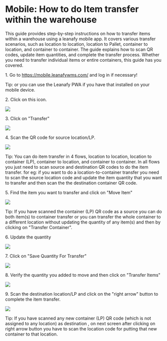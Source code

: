 # Mobile: How to do Item transfer within the warehouse

This guide provides step-by-step instructions on how to transfer items within a warehouse using a leanafy mobile app. It covers various transfer scenarios, such as location to location, location to Pallet, container to location, and container to container. The guide explains how to scan QR codes, update item quantities, and complete the transfer process. Whether you need to transfer individual items or entire containers, this guide has you covered.

1\. Go to <https://mobile.leanafywms.com/> and log in if necessary!


Tip: or you can use the Leanafy PWA if you have that installed on your mobile device.


2\. Click on this icon.

![](https://ajeuwbhvhr.cloudimg.io/colony-recorder.s3.amazonaws.com/files/2023-08-29/395de427-4ca5-453b-96db-fca4df40eca7/user_cropped_screenshot.jpeg?tl_px=0,454&br_px=654,1416&force_format=png&width=518&wat_scale=46&wat=1&wat_opacity=0.7&wat_gravity=northwest&wat_url=https://colony-recorder.s3.us-west-1.amazonaws.com/images/watermarks/FB923C_standard.png&wat_pad=240,685)


3\. Click on "Transfer"

![](https://ajeuwbhvhr.cloudimg.io/colony-recorder.s3.amazonaws.com/files/2023-08-29/3cfcecd1-def2-45f0-bc6a-33207026996e/user_cropped_screenshot.jpeg?tl_px=0,178&br_px=654,1139&force_format=png&width=518&wat_scale=46&wat=1&wat_opacity=0.7&wat_gravity=northwest&wat_url=https://colony-recorder.s3.us-west-1.amazonaws.com/images/watermarks/FB923C_standard.png&wat_pad=251,364)


4\. Scan the QR code for source location/LP.

![](https://ajeuwbhvhr.cloudimg.io/colony-recorder.s3.amazonaws.com/files/2023-08-29/cdf40465-46e2-4606-b1b9-63d48850acd0/user_cropped_screenshot.jpeg?tl_px=0,454&br_px=654,1416&force_format=png&width=518&wat_scale=46&wat=1&wat_opacity=0.7&wat_gravity=northwest&wat_url=https://colony-recorder.s3.us-west-1.amazonaws.com/images/watermarks/FB923C_standard.png&wat_pad=556,998)


Tip: You can do item transfer in 4 flows, location to location, location to container (LP), container to location, and container to container. In all flows you just need to scan source and destination QR codes to do the item transfer. for eg: if you want to do a location-to-container transfer you need to scan the source location code and update the item quantity that you want to transfer and then scan the the destination container QR code.


5\. Find the item you want to transfer and click on "Move Item"

![](https://ajeuwbhvhr.cloudimg.io/colony-recorder.s3.amazonaws.com/files/2023-08-29/1d0246d3-9a8e-406d-a1b6-cffd26df33a7/user_cropped_screenshot.jpeg?tl_px=0,359&br_px=654,1320&force_format=png&width=518&wat_scale=46&wat=1&wat_opacity=0.7&wat_gravity=northwest&wat_url=https://colony-recorder.s3.us-west-1.amazonaws.com/images/watermarks/FB923C_standard.png&wat_pad=357,364)


Tip: If you have scanned the container (LP) QR code as a source you can do both item(s) to container transfer or you can transfer the whole container to a different location without updating the quantity of any item(s) and then by clicking on "Transfer Container".


6\. Update the quantity

![](https://ajeuwbhvhr.cloudimg.io/colony-recorder.s3.amazonaws.com/files/2023-08-29/3d6fc05d-aa5d-4066-ba10-317c0d5e1c5b/ascreenshot.jpeg?tl_px=0,454&br_px=654,1416&force_format=png&width=518&wat_scale=46&wat=1&wat_opacity=0.7&wat_gravity=northwest&wat_url=https://colony-recorder.s3.us-west-1.amazonaws.com/images/watermarks/FB923C_standard.png&wat_pad=561,860)


7\. Click on "Save Quantity For Transfer"

![](https://ajeuwbhvhr.cloudimg.io/colony-recorder.s3.amazonaws.com/files/2023-08-29/9a149617-7302-41ec-84c4-aa9c3e0ccec1/user_cropped_screenshot.jpeg?tl_px=0,454&br_px=654,1416&force_format=png&width=518&wat_scale=46&wat=1&wat_opacity=0.7&wat_gravity=northwest&wat_url=https://colony-recorder.s3.us-west-1.amazonaws.com/images/watermarks/FB923C_standard.png&wat_pad=203,692)


8\. Verify the quantity you added to move and then click on "Transfer Items"

![](https://ajeuwbhvhr.cloudimg.io/colony-recorder.s3.amazonaws.com/files/2023-08-29/5e6420f2-5543-4927-a537-6459d51636d2/user_cropped_screenshot.jpeg?tl_px=0,454&br_px=654,1416&force_format=png&width=518&wat_scale=46&wat=1&wat_opacity=0.7&wat_gravity=northwest&wat_url=https://colony-recorder.s3.us-west-1.amazonaws.com/images/watermarks/FB923C_standard.png&wat_pad=247,664)


9\. Scan the destination location/LP and click on the "right arrow" button to complete the item transfer.

![](https://ajeuwbhvhr.cloudimg.io/colony-recorder.s3.amazonaws.com/files/2023-08-29/78d24fa3-ed02-4f43-9eaa-569c70498e58/user_cropped_screenshot.jpeg?tl_px=0,273&br_px=647,1235&force_format=png&width=586&wat_scale=52&wat=1&wat_opacity=0.7&wat_gravity=northwest&wat_url=https://colony-recorder.s3.us-west-1.amazonaws.com/images/watermarks/FB923C_standard.png&wat_pad=492,792)


Tip: If you have scanned any new container (LP) QR code (which is not assigned to any location) as destination , on next screen after clicking on right arrow button you have to scan the location code for putting that new container to that location.